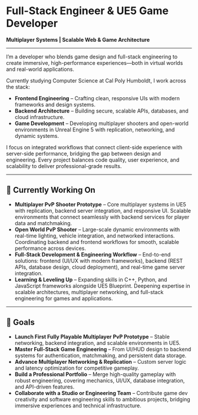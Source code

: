 # **Full-Stack Engineer & UE5 Game Developer**  
**Multiplayer Systems | Scalable Web & Game Architecture**

---

I’m a developer who blends game design and full-stack engineering to create immersive, high-performance experiences—both in virtual worlds and real-world applications.

Currently studying Computer Science at Cal Poly Humboldt, I work across the stack:  
- **Frontend Engineering** – Crafting clean, responsive UIs with modern frameworks and design systems.  
- **Backend Architecture** – Building secure, scalable APIs, databases, and cloud infrastructure.  
- **Game Development** – Developing multiplayer shooters and open-world environments in Unreal Engine 5 with replication, networking, and dynamic systems.

I focus on integrated workflows that connect client-side experience with server-side performance, bridging the gap between design and engineering. Every project balances code quality, user experience, and scalability to deliver professional-grade results.

---

## 🔭 Currently Working On
- **Multiplayer PvP Shooter Prototype** – Core multiplayer systems in UE5 with replication, backend server integration, and responsive UI. Scalable environments that connect seamlessly with backend services for player data and matchmaking.  
- **Open World PvP Shooter** – Large-scale dynamic environments with real-time lighting, vehicle integration, and networked interactions. Coordinating backend and frontend workflows for smooth, scalable performance across devices.  
- **Full-Stack Development & Engineering Workflow** – End-to-end solutions: frontend (UI/UX with modern frameworks), backend (REST APIs, database design, cloud deployment), and real-time game server integration.  
- **Learning & Leveling Up** – Expanding skills in C++, Python, and JavaScript frameworks alongside UE5 Blueprint. Deepening expertise in scalable architectures, multiplayer networking, and full-stack engineering for games and applications.

---

## 🚀 Goals
- **Launch First Fully Playable Multiplayer PvP Prototype** – Stable networking, backend integration, and scalable environments in UE5.  
- **Master Full-Stack Game Engineering** – From UI/HUD design to backend systems for authentication, matchmaking, and persistent data storage.  
- **Advance Multiplayer Networking & Replication** – Custom server logic and latency optimization for competitive gameplay.  
- **Build a Professional Portfolio** – Merge high-quality gameplay with robust engineering, covering mechanics, UI/UX, database integration, and API-driven features.  
- **Collaborate with a Studio or Engineering Team** – Contribute game dev creativity and software engineering skills to ambitious projects, bridging immersive experiences and technical infrastructure.
